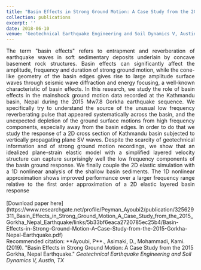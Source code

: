 ```yaml
---
title: "Basin Effects in Strong Ground Motion: A Case Study from the 2015 Gorkha, Nepal Earthquake"
collection: publications
excerpt: ''
date: 2018-06-10
venue: 'Geotechnical Earthquake Engineering and Soil Dynamics V, Austin, TX'
---
```

<div style="text-align: justify"> The term "basin effects" refers to entrapment and reverberation of earthquake waves in soft sedimentary deposits underlain by concave basement rock structures. Basin effects can significantly affect the amplitude, frequency and duration of strong ground motion, while the cone-like geometry of the basin edges gives rise to large amplitude surface waves through seismic wave diffraction and energy focusing, a well-known characteristic of basin effects. In this research, we study the role of basin effects in the mainshock ground motion data recorded at the Kathmandu basin, Nepal during the 2015 Mw7.8 Gorkha earthquake sequence. We specifically try to understand the source of the unusual low frequency reverberating pulse that appeared systematically across the basin, and the unexpected depletion of the ground surface motions from high frequency components, especially away from the basin edges. In order to do that we study the response of a 2D cross section of Kathmandu basin subjected to vertically propagating plane SV waves. Despite the scarcity of geotechnical information and of strong ground motion recordings, we show that an idealized plane-strain elastic model with a simplified layered velocity structure can capture surprisingly well the low frequency components of the basin ground response. We finally couple the 2D elastic simulation with a 1D nonlinear analysis of the shallow basin sediments. The 1D nonlinear approximation shows improved performance over a larger frequency range relative to the first order approximation of a 2D elastic layered basin response</div>
<br/>
[Download paper here](https://www.researchgate.net/profile/Peyman_Ayoubi2/publication/325629311_Basin_Effects_in_Strong_Ground_Motion_A_Case_Study_from_the_2015_Gorkha_Nepal_Earthquake/links/5b33bf6eaca2720785ec25b4/Basin-Effects-in-Strong-Ground-Motion-A-Case-Study-from-the-2015-Gorkha-Nepal-Earthquake.pdf)
<br/>
Recommended citation: **Ayoubi, P**., Asimaki, D., Mohammadi, Kami. (2019). &quot;Basin Effects in Strong Ground Motion: A Case Study from the 2015 Gorkha, Nepal Earthquake.&quot; <i>Geotechnical Earthquake Engineering and Soil Dynamics V, Austin, TX</i>


